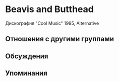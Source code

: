 # Beavis and Butthead

Дискография
"Cool Music" 1995, Alternative

## Отношения с другими группами


## Обсуждения


## Упоминания

